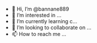 - 👋 Hi, I’m @bannane889
- 👀 I’m interested in ...
- 🌱 I’m currently learning c...
- 💞️ I’m looking to collaborate on ...
- 📫 How to reach me ...

<!---
bannane889/bannane889 is a ✨ special ✨ repository because its `README.md` (this file) appears on your GitHub profile.
You can click the Preview link to take a look at your changes.
--->
